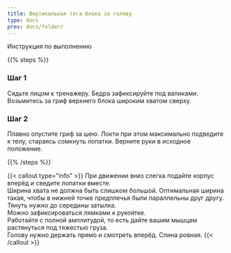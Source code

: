 ```yaml
---
title: Вертикальная тяга блока за голову
type: docs
prev: docs/folder/
---
```


Инструкция по выполнению

{{% steps %}}

### Шаг 1

Сядьте лицом к тренажеру. Бедра зафиксируйте под валиками. Возьмитесь за гриф верхнего блока широким хватом сверху.

### Шаг 2

Плавно опустите гриф за шею. Локти при этом максимально подведите к телу, стараясь сомкнуть лопатки. Верните руки в исходное положение.

{{% /steps %}}

{{< callout type="info" >}}
  При движении вниз слегка подайте корпус вперёд и сведите лопатки вместе.  
  ﻿﻿Ширина хвата не должна быть слишком большой. Оптимальная ширина такая, чтобы в нижней точке предплечья были параллельны друг другу.  
  Тянуть нужно до середины затылка.  
  Можно зафиксироваться лямками к рукоятке.  
  Работайте с полной амплитудой, то есть дайте вашим мышцам растянуться под тяжестью груза.  
  Голову нужно держать прямо и смотреть вперёд. Спина ровная.
{{< /callout >}}
